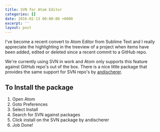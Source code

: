 ```yaml
---
title: SVN for Atom Editor
categories: []
date: 2016-02-13 00:00:00 +0000
excerpt: ''
layout: post
---
```

I've become a recent convert to Atom Editor from Sublime Text and I really appreciate the highlighting in the treeview of a project when items have been added, edited or deleted since a recent commit to a GitHub repo.

We're currently using SVN in work and Atom only supports this feature against GitHub repo's out of the box. There is a nice little package that provides the same support for SVN repo's by [andischerer](https://github.com/andischerer).

## To Install the package

1. Open Atom
2. Goto Preferences
3. Select Install
4. Search for SVN against packages
5. Click install on the SVN package by andischerer
6. Job Done!
